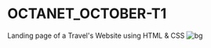 # OCTANET_OCTOBER-T1
Landing page of a Travel's Website using HTML &amp; CSS
![bg](https://github.com/SubhamSekharSabat/OCTANET_OCTOBER-T1/assets/142106890/0852f274-625d-4078-b4d7-e9f6f8a84788)
